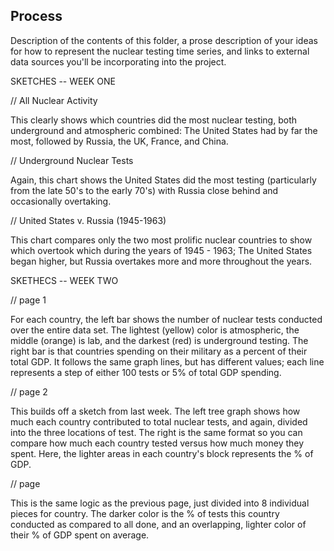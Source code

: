 ## Process

Description of the contents of this folder, a prose description of your ideas for how to represent
the nuclear testing time series, and links to external data sources you'll be incorporating into
the project.


SKETCHES -- WEEK ONE 

// All Nuclear Activity

This clearly shows which countries did the most nuclear testing, both underground and atmospheric combined: The United States had by far the most, followed by Russia, the UK, France, and China. 

// Underground Nuclear Tests

 Again, this chart shows the United States did the most testing (particularly from the late 50's to the early 70's) with Russia close behind and occasionally overtaking. 

// United States v. Russia (1945-1963)

 This chart compares only the two most prolific nuclear countries to show which overtook which during the years of 1945 - 1963; The United States began higher, but Russia overtakes more and more throughout the years. 



 SKETHECS -- WEEK TWO

 // page 1

For each country, the left bar shows the number of nuclear tests conducted over the entire data set. The lightest (yellow) color is atmospheric, the middle (orange) is lab, and the darkest (red) is underground testing. The right bar is that countries spending on their military as a percent of their total GDP. It follows the same graph lines, but has different values; each line represents a step of either 100 tests or 5% of total GDP spending. 

 // page 2

This builds off a sketch from last week. The left tree graph shows how much each country contributed to total nuclear tests, and again, divided into the three locations of test. The right is the same format so you can compare how much each country tested versus how much money they spent. Here, the lighter areas in each country's block represents the % of GDP. 


 // page 

 This is the same logic as the previous page, just divided into 8 individual pieces for country. The darker color is the % of tests this country conducted as compared to all done, and an overlapping, lighter color of their % of GDP spent on average. 